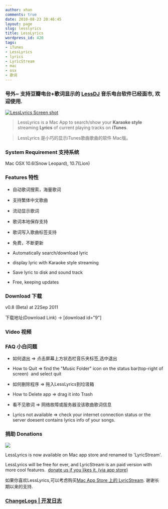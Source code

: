 ```yaml
---
author: xhan
comments: true
date: 2010-08-23 20:46:45
layout: page
slug: lesslyrics
title: LessLyrics
wordpress_id: 420
tags:
- iTunes
- LessLyrics
- lyrics
- LyricStream
- mac
- osx
- 歌词
---
```


### 号外~ 支持**豆瓣电台+歌词显示**的 **[LessDJ](http://ixhan.com/project/lessdj/)** 音乐电台软件已经面市, 欢迎使用.


[![LessLyrics Screen shot](http://ixhan.com/wp-content/uploads/2010/08/Screen-Shot-2011-09-25-at-12.17.59-PM.png)](http://ixhan.com/wp-content/uploads/2010/08/Screen-Shot-2011-09-25-at-12.17.59-PM.png)

> LessLyrics is a Mac App to search/show your **Karaoke style** streaming **Lyrics** of current playing tracks on **iTunes**.

> LessLyrics 是小巧的显示iTunes歌曲歌曲的软件 Mac版。


### System Requirement 支持系统


Mac OSX 10.6(Snow Leopard), 10.7(Lion)


### Features 特性





	
  * 自动歌词搜索，海量歌词

	
  * 支持繁体中文歌曲

	
  * 流动显示歌词

	
  * 歌词本地保存支持

	
  * 歌词写入歌曲标签支持

	
  * 免费，不断更新



	
  * Automatically search/download lyric

	
  * display lyric with Karaoke style streaming

	
  * Save lyric to disk and sound track

	
  * Free, keeping updates




### Download 下载


v0.8 (Beta) at 22Sep 2011


下载地址(Download Link) -> [download id="9"]




### Video 视频





### FAQ 小白问题





	
  * 如何退出 => 点击屏幕上方状态栏音乐夹标签,选中退出

	
  * How to Quit => find the "Music Folder" icon on the status bar(top-right of screen)  and select quit

	
  * 如何删除程序 => 拖入LessLyrics到垃圾箱

	
  * How to Delete app => drag it into Trash

	
  * 看不见歌词 => 网络故障或服务器没该歌曲歌词信息

	
  * Lyrics not available => check your internet connection status or the server doesent contains lyrics info of your songs.







### 捐助 Donations


[![](http://ixhan.com/wp-content/uploads/2010/08/png)](macappstore://itunes.apple.com/app/id498927337?mt=12)


LessLyrics is now available on Mac app store and renamed to 'LyricStream'. 


LessLyrics will be free for ever, and LyricStream is an paid version with more cool features.  [donate us if you likes it. (via app store)](http://itunes.apple.com/app/id413864213?mt=12)

如果你喜欢LessLyrics,可以考虑购买[Mac App Store 上的 LyricStream](http://itunes.apple.com/app/id413864213?mt=12). 谢谢长期以来的支持.


### **[ChangeLogs | 开发日志](http://ixhan.com/lesslyrics/lesslyrics-development-logs/)**
